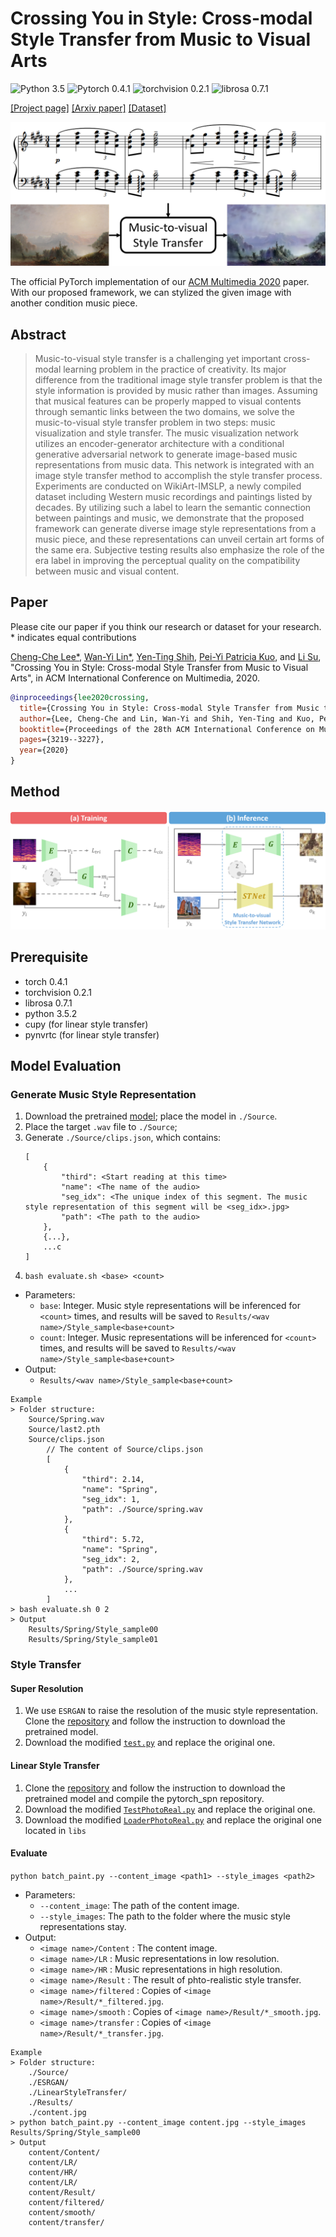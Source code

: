 # Crossing You in Style: Cross-modal Style Transfer from Music to Visual Arts

![Python 3.5](https://img.shields.io/badge/python-3.5-blue.svg) 
![Pytorch 0.4.1](https://img.shields.io/badge/pytorch-0.4.1-red.svg)
![torchvision 0.2.1](https://img.shields.io/badge/torchvision-0.2.1-red.svg)
![librosa 0.7.1](https://img.shields.io/badge/librosa-0.7.1-green.svg)


[[Project page]](https://sunnerli.github.io/Cross-you-in-style/) [[Arxiv paper]](https://arxiv.org/abs/2009.08083)
[[Dataset]](#)

![](https://raw.githubusercontent.com/SunnerLi/Cross-you-in-style/gh-pages/resources/teaser.png)

The official PyTorch implementation of our [ACM Multimedia 2020](https://2020.acmmm.org/) paper. With our proposed framework, we can stylized the given image with another condition music piece.

Abstract
---
> Music-to-visual style transfer is a challenging yet important cross-modal learning problem in the practice of creativity. Its major difference from the traditional image style transfer problem is that the style information is provided by music rather than images. Assuming that musical features can be properly mapped to visual contents through semantic links between the two domains, we solve the music-to-visual style transfer problem in two steps: music visualization and style transfer. The music visualization network utilizes an encoder-generator architecture with a conditional generative adversarial network to generate image-based music representations from music data. This network is integrated with an image style transfer method to accomplish the style transfer process. Experiments are conducted on WikiArt-IMSLP, a newly compiled dataset including Western music recordings and paintings listed by decades. By utilizing such a label to learn the semantic connection between paintings and music, we demonstrate that the proposed framework can generate diverse image style representations from a music piece, and these representations can unveil certain art forms of the same era. Subjective testing results also emphasize the role of the era label in improving the perceptual quality on the compatibility between music and visual content.

Paper
---
Please cite our paper if you think our research or dataset for your research. \* indicates equal contributions

[Cheng-Che Lee*](https://sunnerli.github.io/), [Wan-Yi Lin*](https://github.com/boop477), [Yen-Ting Shih](#), [Pei-Yi Patricia Kuo](https://www.iss.nthu.edu.tw/faculty/Pei-Yi-Patricia-Kuo), and [Li Su](https://www.iis.sinica.edu.tw/pages/lisu/index_en.html), "Crossing You in Style: Cross-modal Style Transfer from Music to Visual Arts", in ACM International Conference on Multimedia, 2020.


```bibtex
@inproceedings{lee2020crossing,
  title={Crossing You in Style: Cross-modal Style Transfer from Music to Visual Arts},
  author={Lee, Cheng-Che and Lin, Wan-Yi and Shih, Yen-Ting and Kuo, Pei-Yi and Su, Li},
  booktitle={Proceedings of the 28th ACM International Conference on Multimedia},
  pages={3219--3227},
  year={2020}
}
```

Method
---
![](https://raw.githubusercontent.com/SunnerLi/Cross-you-in-style/gh-pages/resources/overview.png)

Prerequisite
---
* torch 0.4.1
* torchvision 0.2.1
* librosa 0.7.1
* python 3.5.2
* cupy (for linear style transfer)
* pynvrtc (for linear style transfer)

## Model Evaluation
### Generate Music Style Representation
1. Download the pretrained [model](https://drive.google.com/file/d/1drEpCIA0UapXAqRyk1_8_gm4LV6A2U5x/view?usp=sharing); place the model in `./Source`.
2. Place the target `.wav` file to `./Source`;
3. Generate `./Source/clips.json`, which contains:
    ```
    [
        {
            "third": <Start reading at this time>
            "name": <The name of the audio>
            "seg_idx": <The unique index of this segment. The music style representation of this segment will be <seg_idx>.jpg>
            "path": <The path to the audio>
        },
        {...},
        ...c
    ]
    ```
4. `bash evaluate.sh <base> <count>`
* Parameters:
    * `base`: Integer. Music style representations will be inferenced for `<count>` times, and results will be saved to `Results/<wav name>/Style_sample<base+count>`
    * `count`: Integer. Music representations will be inferenced for `<count>` times, and results will be saved to `Results/<wav name>/Style_sample<base+count>`
* Output:
    * `Results/<wav name>/Style_sample<base+count>`
    
```
Example
> Folder structure:
    Source/Spring.wav
    Source/last2.pth
    Source/clips.json
        // The content of Source/clips.json
        [
            {
                "third": 2.14,
                "name": "Spring",
                "seg_idx": 1,
                "path": ./Source/spring.wav
            },
            {
                "third": 5.72,
                "name": "Spring",
                "seg_idx": 2,
                "path": ./Source/spring.wav
            },
            ...
        ]
> bash evaluate.sh 0 2
> Output 
    Results/Spring/Style_sample00
    Results/Spring/Style_sample01
```
    
### Style Transfer
#### Super Resolution
1. We use `ESRGAN` to raise the resolution of the music style representation. Clone the [repository](https://github.com/xinntao/ESRGAN) and follow the instruction to download the pretrained model.
2. Download the modified [`test.py`](https://drive.google.com/file/d/1GLK_KVR9TQ2uZ-YIN8d_ewOQSOG9tneT/view?usp=sharing) and replace the original one. 

#### Linear Style Transfer
1. Clone the [repository](https://github.com/sunshineatnoon/LinearStyleTransfer) and follow the instruction to download the pretrained model and compile the pytorch_spn repository.
2. Download the modified [`TestPhotoReal.py`](https://drive.google.com/file/d/1q4QjNOjxZltx-5q845hkhzOREvXt5LFG/view?usp=sharing) and replace the original one.
3. Download the modified [`LoaderPhotoReal.py`](https://drive.google.com/file/d/1JvqM0aj_Tcibjq5-z-cOkgzD8UF2m_mC/view?usp=sharing) and replace the original one located in `libs` 

#### Evaluate
`python batch_paint.py --content_image <path1> --style_images <path2>`

* Parameters:
    * `--content_image`: The path of the content image.
    * `--style_images`: The path to the folder where the music style representations stay.
* Output:
    * `<image name>/Content` : The content image.
    * `<image name>/LR` : Music representations in low resolution.
    * `<image name>/HR` : Music representations in high resolution.
    * `<image name>/Result` : The result of phto-realistic style transfer.
    * `<image name>/filtered` : Copies of `<image name>/Result/*_filtered.jpg`.
    * `<image name>/smooth` : Copies of `<image name>/Result/*_smooth.jpg`.
    * `<image name>/transfer` : Copies of `<image name>/Result/*_transfer.jpg`.

```
Example
> Folder structure:
    ./Source/
    ./ESRGAN/
    ./LinearStyleTransfer/
    ./Results/
    ./content.jpg
> python batch_paint.py --content_image content.jpg --style_images Results/Spring/Style_sample00
> Output 
    content/Content/
    content/LR/
    content/HR/
    content/LR/
    content/Result/
    content/filtered/
    content/smooth/
    content/transfer/
```
